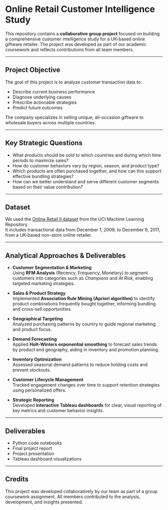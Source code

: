 # Online Retail Customer Intelligence Study

This repository contains a **collaborative group project** focused on building a comprehensive customer intelligence study for a UK-based online giftware retailer. The project was developed as part of our academic coursework and reflects contributions from all team members.

---

## Project Objective

The goal of this project is to analyze customer transaction data to:
- Describe current business performance
- Diagnose underlying causes
- Prescribe actionable strategies
- Predict future outcomes

The company specializes in selling unique, all-occasion giftware to wholesale buyers across multiple countries.

---

## Key Strategic Questions
- What products should be sold to which countries and during which time periods to maximize sales?
- How do customer behaviors vary by region, season, and product type?
- Which products are often purchased together, and how can this support effective bundling strategies?
- How can we better understand and serve different customer segments based on their value contribution?

---

## Dataset

We used the [Online Retail II dataset](https://archive.ics.uci.edu/dataset/502/online+retail+ii) from the UCI Machine Learning Repository.  
It includes transactional data from December 1, 2009, to December 9, 2011, from a UK-based non-store online retailer.

---

## Analytical Approaches & Deliverables

- **Customer Segmentation & Marketing**  
  Using **RFM Analysis** (Recency, Frequency, Monetary) to segment customers into categories such as *Champions* and *At Risk*, enabling targeted marketing strategies.

- **Sales & Product Strategy**  
  Implemented **Association Rule Mining (Apriori algorithm)** to identify product combinations frequently bought together, informing bundling and cross-sell opportunities.

- **Geographical Targeting**  
  Analyzed purchasing patterns by country to guide regional marketing and product focus.

- **Demand Forecasting**  
  Applied **Holt-Winters exponential smoothing** to forecast sales trends by product and geography, aiding in inventory and promotion planning.

- **Inventory Optimization**  
  Assessed seasonal demand patterns to reduce holding costs and prevent stockouts.

- **Customer Lifecycle Management**  
  Tracked engagement changes over time to support retention strategies using personalized offers.

- **Strategic Reporting**  
  Developed **interactive Tableau dashboards** for clear, visual reporting of key metrics and customer behavior insights.

---

## Deliverables

- Python code notebooks
- Final project report
- Project presentation
- Tableau dashboard visualizations

---

## Credits

This project was developed collaboratively by our team as part of a group coursework assignment. All members contributed to the analysis, development, and insights presented.

